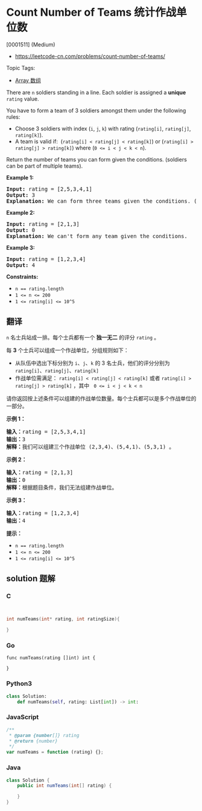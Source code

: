 # Count Number of Teams 统计作战单位数

[0001511] (Medium)

- https://leetcode-cn.com/problems/count-number-of-teams/

Topic Tags:

- [Array 数组](https://leetcode-cn.com/tag/array/)

There are `n` soldiers standing in a line. Each soldier is assigned a **unique** `rating` value.

You have to form a team of 3 soldiers amongst them under the following rules:

- Choose 3 soldiers with index (`i`, `j`, `k`) with rating (`rating[i]`, `rating[j]`, `rating[k]`).
- A team is valid if:  (`rating[i] < rating[j] < rating[k]`) or (`rating[i] > rating[j] > rating[k]`) where (`0 <= i < j < k < n`).

Return the number of teams you can form given the conditions. (soldiers can be part of multiple teams).

**Example 1:**

<pre><strong>Input:</strong> rating = [2,5,3,4,1]
<strong>Output:</strong> 3
<strong>Explanation:</strong> We can form three teams given the conditions. (2,3,4), (5,4,1), (5,3,1). 
</pre>

**Example 2:**

<pre><strong>Input:</strong> rating = [2,1,3]
<strong>Output:</strong> 0
<strong>Explanation:</strong> We can't form any team given the conditions.
</pre>

**Example 3:**

<pre><strong>Input:</strong> rating = [1,2,3,4]
<strong>Output:</strong> 4
</pre>

**Constraints:**

- `n == rating.length`
- `1 <= n <= 200`
- `1 <= rating[i] <= 10^5`

## 翻译

`n` 名士兵站成一排。每个士兵都有一个 **独一无二** 的评分 `rating` 。

每 **3** 个士兵可以组成一个作战单位，分组规则如下：

- 从队伍中选出下标分别为 `i`、`j`、`k` 的 3 名士兵，他们的评分分别为 `rating[i]`、`rating[j]`、`rating[k]`
- 作战单位需满足： `rating[i] < rating[j] < rating[k]` 或者 `rating[i] > rating[j] > rating[k]` ，其中   `0 <= i < j < k < n`

请你返回按上述条件可以组建的作战单位数量。每个士兵都可以是多个作战单位的一部分。

**示例 1：**

<pre><strong>输入：</strong>rating = [2,5,3,4,1]
<strong>输出：</strong>3
<strong>解释：</strong>我们可以组建三个作战单位 (2,3,4)、(5,4,1)、(5,3,1) 。
</pre>

**示例 2：**

<pre><strong>输入：</strong>rating = [2,1,3]
<strong>输出：</strong>0
<strong>解释：</strong>根据题目条件，我们无法组建作战单位。
</pre>

**示例 3：**

<pre><strong>输入：</strong>rating = [1,2,3,4]
<strong>输出：</strong>4
</pre>

**提示：**

- `n == rating.length`
- `1 <= n <= 200`
- `1 <= rating[i] <= 10^5`

## solution 题解

### C

```c


int numTeams(int* rating, int ratingSize){

}


```

### Go

```golang
func numTeams(rating []int) int {

}
```

### Python3

```python
class Solution:
    def numTeams(self, rating: List[int]) -> int:

```

### JavaScript

```javascript
/**
 * @param {number[]} rating
 * @return {number}
 */
var numTeams = function (rating) {};
```

### Java

```java
class Solution {
    public int numTeams(int[] rating) {

    }
}
```
